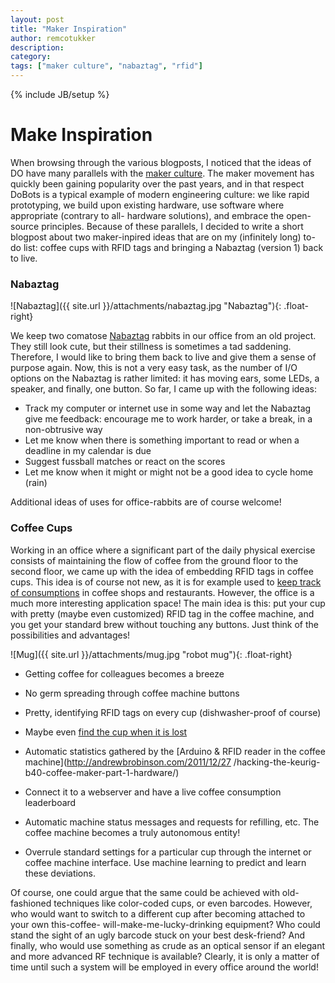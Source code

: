 ```yaml
---
layout: post
title: "Maker Inspiration"
author: remcotukker
description: 
category: 
tags: ["maker culture", "nabaztag", "rfid"]
---
```

{% include JB/setup %}

# Make Inspiration

When browsing through the various blogposts, I noticed that the ideas of DO
have many parallels with the [maker culture](http://en.wikipedia.org/wiki/Maker_culture). The maker movement has
quickly been gaining popularity over the past years, and in that respect DoBots is
a typical example of modern engineering culture: we like rapid prototyping, we
build upon existing hardware, use software where appropriate (contrary to all-
hardware solutions), and embrace the open-source principles. Because of these
parallels, I decided to write a short blogpost about two maker-inpired ideas
that are on my (infinitely long) to-do list: coffee cups with RFID tags and
bringing a Nabaztag (version 1) back to live.

###  Nabaztag

![Nabaztag]({{ site.url }}/attachments/nabaztag.jpg "Nabaztag"){: .float-right} 

We keep two comatose [Nabaztag](http://en.wikipedia.org/wiki/Nabaztag) rabbits
in our office from an old project. They still look cute, but their stillness
is sometimes a tad saddening. Therefore, I would like to bring them back to
live and give them a sense of purpose again. Now, this is not a very easy
task, as the number of I/O options on the Nabaztag is rather limited: it has
moving ears, some LEDs, a speaker, and finally, one button. So far, I came up
with the following ideas:

  * Track my computer or internet use in some way and let the Nabaztag give me feedback: encourage me to work harder, or take a break, in a non-obtrusive way
  * Let me know when there is something important to read or when a deadline in my calendar is due
  * Suggest fussball matches or react on the scores
  * Let me know when it might or might not be a good idea to cycle home (rain)

Additional ideas of uses for office-rabbits are of course welcome!

###  Coffee Cups



Working in an office where a significant part of the daily physical exercise
consists of maintaining the flow of coffee from the ground floor to the second
floor, we came up with the idea of embedding RFID tags in coffee cups. This
idea is of course not new, as it is for example used to [keep track of
consumptions](http://www.validfill.com) in coffee shops and restaurants.
However, the office is a much more interesting application space! The main
idea is this: put your cup with pretty (maybe even customized) RFID tag in the
coffee machine, and you get your standard brew without touching any buttons.
Just think of the possibilities and advantages!

![Mug]({{ site.url }}/attachments/mug.jpg "robot mug"){: .float-right} 

  * Getting coffee for colleagues becomes a breeze
  * No germ spreading through coffee machine buttons
  * Pretty, identifying RFID tags on every cup (dishwasher-proof of course)
  * Maybe even [find the cup when it is lost](http://soft.vub.ac.be/soft/edu/thesis/proposals1213/thingdb)
  * Automatic statistics gathered by the [Arduino & RFID reader in the coffee machine](http://andrewbrobinson.com/2011/12/27
/hacking-the-keurig-b40-coffee-maker-part-1-hardware/)

  * Connect it to a webserver and have a live coffee consumption leaderboard
  * Automatic machine status messages and requests for refilling, etc. The coffee machine becomes a truly autonomous entity!
  * Overrule standard settings for a particular cup through the internet or coffee machine interface. Use machine learning to predict and learn these deviations.

Of course, one could argue that the same could be achieved with old-fashioned
techniques like color-coded cups, or even barcodes. However, who would want to
switch to a different cup after becoming attached to your own this-coffee-
will-make-me-lucky-drinking equipment? Who could stand the sight of an ugly
barcode stuck on your best desk-friend? And finally, who would use something
as crude as an optical sensor if an elegant and more advanced RF technique is
available? Clearly, it is only a matter of time until such a system will be
employed in every office around the world!


